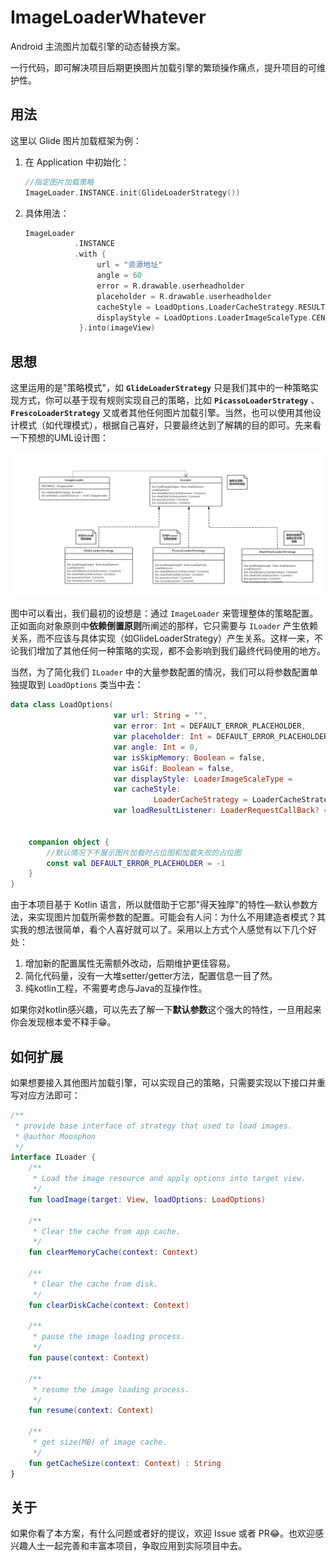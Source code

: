 # ImageLoaderWhatever
Android 主流图片加载引擎的动态替换方案。

一行代码，即可解决项目后期更换图片加载引擎的繁琐操作痛点，提升项目的可维护性。

## 用法

这里以 Glide 图片加载框架为例：

1. 在 Application 中初始化：

   ```kotlin
   //指定图片加载策略
   ImageLoader.INSTANCE.init(GlideLoaderStrategy())
   ```

2. 具体用法：

   ```kotlin
   ImageLoader
              .INSTANCE
              .with {
                   url = "资源地址"
                   angle = 60
                   error = R.drawable.userheadholder
                   placeholder = R.drawable.userheadholder
                   cacheStyle = LoadOptions.LoaderCacheStrategy.RESULT
                   displayStyle = LoadOptions.LoaderImageScaleType.CENTER_CROP
               }.into(imageView)
   ```

## 思想

这里运用的是"策略模式"，如 **`GlideLoaderStrategy`** 只是我们其中的一种策略实现方式，你可以基于现有规则实现自己的策略，比如 **`PicassoLoaderStrategy`** 、**`FrescoLoaderStrategy`** 又或者其他任何图片加载引擎。当然，也可以使用其他设计模式（如代理模式），根据自己喜好，只要最终达到了解耦的目的即可。先来看一下预想的UML设计图：



![AndroidloaderUML](https://github.com/Moosphan/ImageLoaderWhatever/blob/441bf07bbaf98414c21c5b1b1d4739d54cf0c947/uml/android_image_loader_uml.png)

图中可以看出，我们最初的设想是：通过 `ImageLoader` 来管理整体的策略配置。正如面向对象原则中**依赖倒置原则**所阐述的那样，它只需要与 `ILoader` 产生依赖关系，而不应该与具体实现（如GlideLoaderStrategy）产生关系。这样一来，不论我们增加了其他任何一种策略的实现，都不会影响到我们最终代码使用的地方。

当然，为了简化我们 `ILoader` 中的大量参数配置的情况，我们可以将参数配置单独提取到 `LoadOptions` 类当中去：

```kotlin
data class LoadOptions(
                       var url: String = "",
                       var error: Int = DEFAULT_ERROR_PLACEHOLDER,
                       var placeholder: Int = DEFAULT_ERROR_PLACEHOLDER,
                       var angle: Int = 0,
                       var isSkipMemory: Boolean = false,
                       var isGif: Boolean = false,
                       var displayStyle: LoaderImageScaleType = 	            																					LoaderImageScaleType.CENTER_CROP,
                       var cacheStyle:
                       			LoaderCacheStrategy = LoaderCacheStrategy.RESULT,
                       var loadResultListener: LoaderRequestCallBack? = null) {


    companion object {
        //默认情况下不展示图片加载时占位图和加载失败的占位图
        const val DEFAULT_ERROR_PLACEHOLDER = -1
    }
}
```

由于本项目基于 Kotlin 语言，所以就借助于它那"得天独厚"的特性—默认参数方法，来实现图片加载所需参数的配置。可能会有人问：为什么不用建造者模式？其实我的想法很简单，看个人喜好就可以了。采用以上方式个人感觉有以下几个好处：

1. 增加新的配置属性无需额外改动，后期维护更佳容易。
2. 简化代码量，没有一大堆setter/getter方法，配置信息一目了然。
3. 纯kotlin工程，不需要考虑与Java的互操作性。

如果你对kotlin感兴趣，可以先去了解一下**默认参数**这个强大的特性，一旦用起来你会发现根本爱不释手😁。

## 如何扩展

如果想要接入其他图片加载引擎，可以实现自己的策略，只需要实现以下接口并重写对应方法即可：

```kotlin
/**
 * provide base interface of strategy that used to load images.
 * @author Moosphon
 */
interface ILoader {
    /**
     * Load the image resource and apply options into target view.
     */
    fun loadImage(target: View, loadOptions: LoadOptions)

    /**
     * Clear the cache from app cache.
     */
    fun clearMemoryCache(context: Context)

    /**
     * Clear the cache from disk.
     */
    fun clearDiskCache(context: Context)

    /**
     * pause the image loading process.
     */
    fun pause(context: Context)

    /**
     * resume the image loading process.
     */
    fun resume(context: Context)

    /**
     * get size(MB) of image cache.
     */
    fun getCacheSize(context: Context) : String
}
```

## 关于

如果你看了本方案，有什么问题或者好的提议，欢迎 Issue 或者 PR😂。也欢迎感兴趣人士一起完善和丰富本项目，争取应用到实际项目中去。
